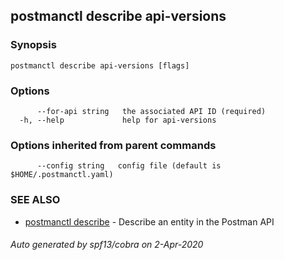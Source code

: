 ## postmanctl describe api-versions



### Synopsis



```
postmanctl describe api-versions [flags]
```

### Options

```
      --for-api string   the associated API ID (required)
  -h, --help             help for api-versions
```

### Options inherited from parent commands

```
      --config string   config file (default is $HOME/.postmanctl.yaml)
```

### SEE ALSO

* [postmanctl describe](postmanctl_describe.md)	 - Describe an entity in the Postman API

###### Auto generated by spf13/cobra on 2-Apr-2020
